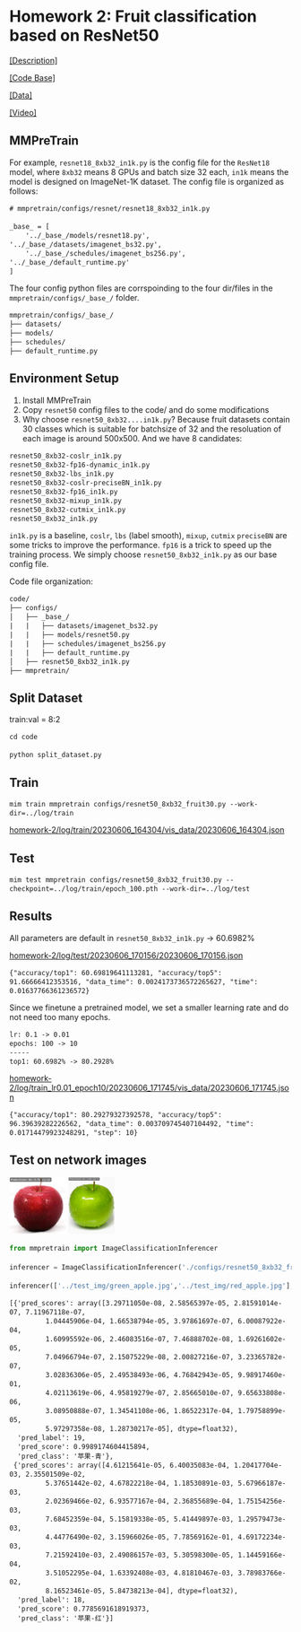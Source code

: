 # Homework 2: Fruit classification based on ResNet50

[[Description]](https://github.com/open-mmlab/OpenMMLabCamp/issues/ )

[[Code Base]](https://github.com/open-mmlab/mmpretrain)

[[Data]](https://drive.google.com/file/d/1-6cz8pL5LNk14vXMRDNkGJMhKWJrhi8W/view?usp=sharing)

[[Video]](https://www.bilibili.com/video/BV1Ju4y1Z7ZE)

## MMPreTrain

For example, `resnet18_8xb32_in1k.py` is the config file for the `ResNet18` model, where `8xb32` means 8 GPUs and batch size 32 each, `in1k` means the model is designed on ImageNet-1K dataset. The config file is organized as follows:

```
# mmpretrain/configs/resnet/resnet18_8xb32_in1k.py

_base_ = [
    '../_base_/models/resnet18.py', '../_base_/datasets/imagenet_bs32.py',
    '../_base_/schedules/imagenet_bs256.py', '../_base_/default_runtime.py'
]
```

The four config python files are corrspoinding to the four dir/files in the `mmpretrain/configs/_base_/` folder.

```
mmpretrain/configs/_base_/
├── datasets/
├── models/
├── schedules/
├── default_runtime.py
```

## Environment Setup

1. Install MMPreTrain
2. Copy `resnet50` config files to the code/ and do some modifications
3. Why choose `resnet50_8xb32....in1k.py`? Because fruit datasets contain 30 classes which is suitable for batchsize of 32 and the resoluation of each image is around 500x500. And we have 8 candidates:

```
resnet50_8xb32-coslr_in1k.py
resnet50_8xb32-fp16-dynamic_in1k.py
resnet50_8xb32-lbs_in1k.py
resnet50_8xb32-coslr-preciseBN_in1k.py
resnet50_8xb32-fp16_in1k.py
resnet50_8xb32-mixup_in1k.py
resnet50_8xb32-cutmix_in1k.py
resnet50_8xb32_in1k.py
```

`in1k.py` is a baseline, `coslr`, `lbs` (label smooth), `mixup`, `cutmix` `preciseBN` are some tricks to improve the performance. `fp16` is a trick to speed up the training process. We simply choose `resnet50_8xb32_in1k.py` as our base config file.

Code file organization:

```
code/
├── configs/
│   ├── _base_/
|   |   ├── datasets/imagenet_bs32.py
|   |   ├── models/resnet50.py
|   |   ├── schedules/imagenet_bs256.py
|   |   ├── default_runtime.py
│   ├── resnet50_8xb32_in1k.py
├── mmpretrain/
```

## Split Dataset

train:val = 8:2

```
cd code

python split_dataset.py
```

## Train

```
mim train mmpretrain configs/resnet50_8xb32_fruit30.py --work-dir=../log/train
```

[homework-2/log/train/20230606_164304/vis_data/20230606_164304.json](log/train/20230606_164304/vis_data/20230606_164304.json)

## Test

```
mim test mmpretrain configs/resnet50_8xb32_fruit30.py --checkpoint=../log/train/epoch_100.pth --work-dir=../log/test
```

## Results

All parameters are default in `resnet50_8xb32_in1k.py` -> 60.6982%

[homework-2/log/test/20230606_170156/20230606_170156.json](log/test/20230606_170156/20230606_170156.json)

```
{"accuracy/top1": 60.69819641113281, "accuracy/top5": 91.66666412353516, "data_time": 0.0024173736572265627, "time": 0.01637766361236572}
```

Since we finetune a pretrained model, we set a smaller learning rate and do not need too many epochs.

```
lr: 0.1 -> 0.01
epochs: 100 -> 10
-----
top1: 60.6982% -> 80.2928%
```

[homework-2/log/train_lr0.01_epoch10/20230606_171745/vis_data/20230606_171745.json](log/train_lr0.01_epoch10/20230606_171745/vis_data/20230606_171745.json)

```
{"accuracy/top1": 80.29279327392578, "accuracy/top5": 96.39639282226562, "data_time": 0.003709745407104492, "time": 0.01714479923248291, "step": 10}
```

## Test on network images

<div align=left>
<img width=20% src="test_img/red_apple.png"/>
<img width=16.5% src="test_img/green_apple.png"/>
</div>

```python
from mmpretrain import ImageClassificationInferencer

inferencer = ImageClassificationInferencer('./configs/resnet50_8xb32_fruit30.py', pretrained='../log/train_lr0.01_epoch10/epoch_10.pth', device='cuda:0')

inferencer(['../test_img/green_apple.jpg','../test_img/red_apple.jpg'], show_dir="../test_img")

```

```
[{'pred_scores': array([3.29711050e-08, 2.58565397e-05, 2.81591014e-07, 7.11967118e-07,
         1.04445906e-04, 1.66538794e-05, 3.97861697e-07, 6.00087922e-04,
         1.60995592e-06, 2.46083516e-07, 7.46888702e-08, 1.69261602e-05,
         7.04966794e-07, 2.15075229e-08, 2.00827216e-07, 3.23365782e-07,
         3.02836306e-05, 2.49538493e-06, 4.76842943e-05, 9.98917460e-01,
         4.02113619e-06, 4.95819279e-07, 2.85665010e-07, 9.65633808e-06,
         3.08950888e-07, 1.34541108e-06, 1.86522317e-04, 1.79758899e-05,
         5.97297358e-08, 1.28730217e-05], dtype=float32),
  'pred_label': 19,
  'pred_score': 0.9989174604415894,
  'pred_class': '苹果-青'},
 {'pred_scores': array([4.61215641e-05, 6.40035083e-04, 1.20417704e-03, 2.35501509e-02,
         5.37651442e-02, 4.67822218e-04, 1.18530891e-03, 5.67966187e-03,
         2.02369466e-02, 6.93577167e-04, 2.36855689e-04, 1.75154256e-03,
         7.68452359e-04, 5.15819338e-05, 5.41449897e-03, 1.29579473e-03,
         4.44776490e-02, 3.15966026e-05, 7.78569162e-01, 4.69172234e-03,
         7.21592410e-03, 2.49086157e-03, 5.30598300e-05, 1.14459166e-04,
         3.51052295e-04, 1.63392408e-03, 4.81810467e-03, 3.78983766e-02,
         8.16523461e-05, 5.84738213e-04], dtype=float32),
  'pred_label': 18,
  'pred_score': 0.7785691618919373,
  'pred_class': '苹果-红'}]
```
